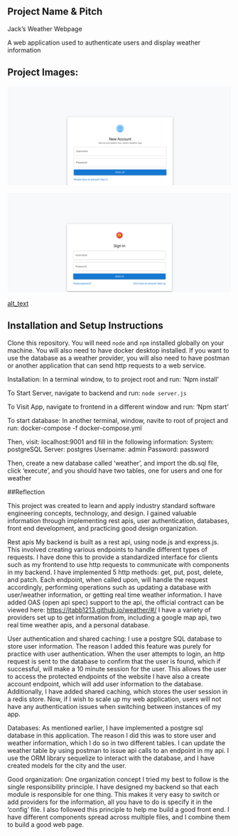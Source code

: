 ## Project Name & Pitch

Jack’s Weather Webpage 

A web application used to authenticate users and display weather information

## Project Images:






![alt_text](images/CreateAccount.png "image_tooltip")




![alt_text](images/SignIn.png "image_tooltip")


[alt_text](images/WeatherPage.png "image_tooltip")


## Installation and Setup Instructions


Clone this repository. You will need `node` and `npm` installed globally on your machine. You will also need to have docker desktop installed. If you want to use the database as a weather provider, you will also need to have postman or another application that can send http requests to a web service.


Installation:
In a terminal window, to to project root and run:
‘Npm install’

To Start Server, navigate to backend and run:
`node server.js`  


To Visit App, navigate to frontend in a different window and run:
‘Npm start’  

To start database:
In another terminal, window, navite to root of project and run:
docker-compose -f docker-compose.yml

Then, visit: localhost:9001 and fill in the following information:
System: postgreSQL
Server: postgres
Username: admin
Password: password

Then, create a new database called ‘weather’, and import the db.sql file, click ‘execute’, and you should have two tables, one for users and one for weather



##Reflection

This project was created to learn and apply industry standard software engineering concepts, technology, and design. I gained valuable information through implementing rest apis, user authentication, databases, front end development, and practicing good design organization. 

Rest apis
My backend is built as a rest api, using node.js and express.js. This involved creating various endpoints to handle different types of requests.
I have done this to provide a standardized interface for clients such as my frontend to use http requests to communicate with components in my backend. 
I have implemented 5 http methods: get, put, post, delete, and patch. Each endpoint, when called upon, will handle the request accordingly, performing operations such as updating a database with user/weather information, or getting real time weather information. 
I have added OAS (open api spec) support to the api, the official contract can be viewed here: https://jtabb1213.github.io/weather/#/
I have a variety of providers set up to get information from, including a google map api, two real time weather apis, and a personal database. 

User authentication and shared caching:
I use a postgre SQL database to store user information. 
The reason I added this feature was purely for practice with user authentication.
When the user attempts to login, an http request is sent to the database to confirm that the user is found, which if successful, will make a 10 minute session for the user. This allows the user to access the protected endpoints of the website
I have also a create account endpoint, which will add user information to the database.
Additionally, I have added shared caching, which stores the user session in a redis store. Now, if I wish to scale up my web application, users will not have any authentication issues when switching between instances of my app.

Databases:
As mentioned earlier, I have implemented a postgre sql database in this application.
The reason I did this was to store user and weather information, which I do so in two different tables. 
I can update the weather table by using postman to issue api calls to an endpoint in my api.
I use the ORM library sequelize to interact with the database, and I have created models for the city and the user. 

Good organization:
One organization concept I tried my best to follow is the single responsibility principle.
I have designed my backend so that each module is responsible for one thing.
This makes it very easy to switch or add providers for the information, all you have to do is specify it in the ‘config’ file. 
I also followed this principle to help me build a good front end. I have different components spread across multiple files, and I combine them to build a good web page. 

